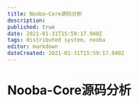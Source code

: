```yaml
---
title: Nooba-Core源码分析
description: 
published: true
date: 2021-01-31T15:59:17.940Z
tags: distributed system, nooba
editor: markdown
dateCreated: 2021-01-31T15:59:17.940Z
---
```


# Nooba-Core源码分析